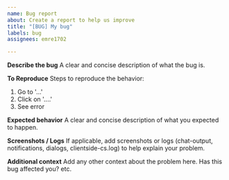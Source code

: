 ```yaml
---
name: Bug report
about: Create a report to help us improve
title: "[BUG] My bug"
labels: bug
assignees: emre1702

---
```


**Describe the bug**
A clear and concise description of what the bug is.

**To Reproduce**
Steps to reproduce the behavior:
1. Go to '...'
2. Click on '....'
3. See error

**Expected behavior**
A clear and concise description of what you expected to happen.

**Screenshots / Logs**
If applicable, add screenshots or logs (chat-output, notifications, dialogs, clientside-cs.log) to help explain your problem.

**Additional context**
Add any other context about the problem here.
Has this bug affected you? etc.
